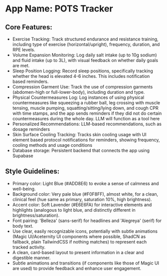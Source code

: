# **App Name**: POTS Tracker

## Core Features:

- Exercise Tracking: Track structured endurance and resistance training, including type of exercise (horizontal/upright), frequency, duration, and RPE levels.
- Volume Expansion Monitoring: Log daily salt intake (up to 10g sodium) and fluid intake (up to 3L), with visual feedback on whether daily goals are met.
- Sleep Position Logging: Record sleep positions, specifically tracking whether the head is elevated 4-6 inches. This includes notification based reminders.
- Compression Garment Use: Track the use of compression garments (abdomen-high or full-lower-body), including duration and type.
- Physical Countermeasures Log: Log instances of using physical countermeasures like squeezing a rubber ball, leg crossing with muscle tensing, muscle pumping, squatting/sitting/lying down, and cough CPR with time stamps, and the app sends reminders if they did not do certain countermeasures during the whole day. LLM will function as a tool here
- Personalized Recommendations: LLM-based recommendations, such as dosage reminders
- Skin Surface Cooling Tracking: Tracks skin cooling usage with UI element based protocol notifications for reminders, showing frequency, cooling methods and usage conditions
- Database storage: Persistent backend that connects the app using Supabase

## Style Guidelines:

- Primary color: Light Blue (#ADD8E6) to evoke a sense of calmness and well-being.
- Background color: Very pale blue (#F0F8FF), almost white, for a clean, clinical feel (hue same as primary, saturation 10%, high brightness).
- Accent color: Soft Lavender (#E6E6FA) for interactive elements and highlights (analogous to light blue, and distinctly different in brightness/saturation).
- Font pairing: 'Belleza' (sans-serif) for headlines and 'Alegreya' (serif) for body text.
- Use clear, easily recognizable icons, potentially with subtle animations (Magic UI/Aceternity UI components where possible, ShadCN as fallback, plain TailwindCSS if nothing matches) to represent each tracked activity.
- A clean, card-based layout to present information in a clear and digestible manner.
- Subtle animations and transitions (if components like those of Magic UI are used) to provide feedback and enhance user engagement.